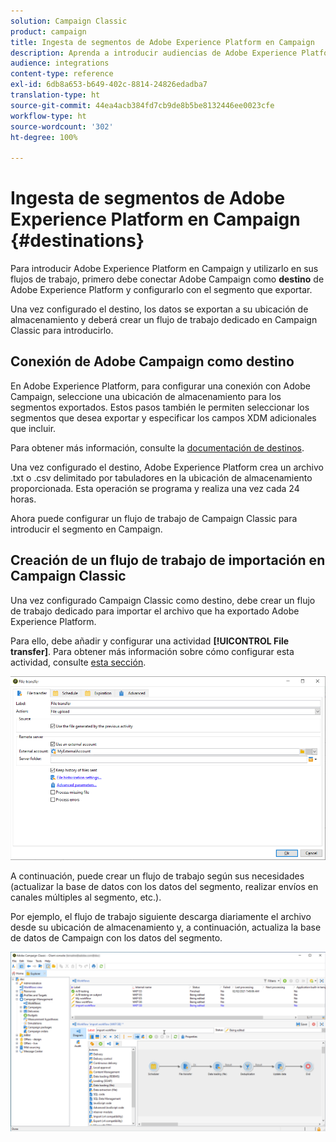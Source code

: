 ```yaml
---
solution: Campaign Classic
product: campaign
title: Ingesta de segmentos de Adobe Experience Platform en Campaign
description: Aprenda a introducir audiencias de Adobe Experience Platform en Campaign Classic.
audience: integrations
content-type: reference
exl-id: 6db8a653-b649-402c-8814-24826edadba7
translation-type: ht
source-git-commit: 44ea4acb384fd7cb9de8b5be8132446ee0023cfe
workflow-type: ht
source-wordcount: '302'
ht-degree: 100%

---
```


# Ingesta de segmentos de Adobe Experience Platform en Campaign {#destinations}

Para introducir Adobe Experience Platform en Campaign y utilizarlo en sus flujos de trabajo, primero debe conectar Adobe Campaign como **destino** de Adobe Experience Platform y configurarlo con el segmento que exportar.

Una vez configurado el destino, los datos se exportan a su ubicación de almacenamiento y deberá crear un flujo de trabajo dedicado en Campaign Classic para introducirlo.

## Conexión de Adobe Campaign como destino

En Adobe Experience Platform, para configurar una conexión con Adobe Campaign, seleccione una ubicación de almacenamiento para los segmentos exportados. Estos pasos también le permiten seleccionar los segmentos que desea exportar y especificar los campos XDM adicionales que incluir.

Para obtener más información, consulte la [documentación de destinos](https://experienceleague.adobe.com/docs/experience-platform/destinations/catalog/email-marketing/adobe-campaign.html?lang=es#catalog).

Una vez configurado el destino, Adobe Experience Platform crea un archivo .txt o .csv delimitado por tabuladores en la ubicación de almacenamiento proporcionada. Esta operación se programa y realiza una vez cada 24 horas.

Ahora puede configurar un flujo de trabajo de Campaign Classic para introducir el segmento en Campaign.

## Creación de un flujo de trabajo de importación en Campaign Classic

Una vez configurado Campaign Classic como destino, debe crear un flujo de trabajo dedicado para importar el archivo que ha exportado Adobe Experience Platform.

Para ello, debe añadir y configurar una actividad **[!UICONTROL File transfer]**. Para obtener más información sobre cómo configurar esta actividad, consulte [esta sección](../../workflow/using/file-transfer.md).

![](assets/rtcdp-file-transfer.png)

A continuación, puede crear un flujo de trabajo según sus necesidades (actualizar la base de datos con los datos del segmento, realizar envíos en canales múltiples al segmento, etc.).

Por ejemplo, el flujo de trabajo siguiente descarga diariamente el archivo desde su ubicación de almacenamiento y, a continuación, actualiza la base de datos de Campaign con los datos del segmento.

![](assets/rtcdp-workflow.png)
